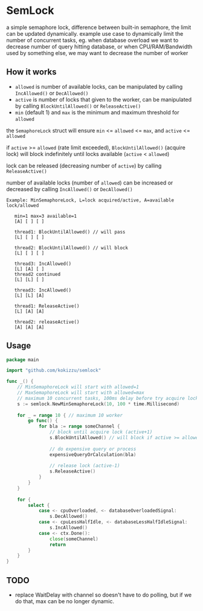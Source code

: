 
# SemLock

a simple semaphore lock, difference between built-in semaphore, the limit can be updated dynamically.
example use case to dynamically limit the number of concurrent tasks, 
eg. when database overload we want to decrease number of query hitting database, 
  or when CPU/RAM/Bandwidth used by something else, we may want to decrease the number of worker

## How it works

- `allowed` is number of available locks, can be manipulated by calling `IncAllowed()` or `DecAllowed()`
- `active` is number of locks that given to the worker, can be manipulated by calling `BlockUntilAllowed()` or `ReleaseActive()`
- `min` (default 1) and `max` is the minimum and maximum threshold for `allowed`

the `SemaphoreLock` struct will ensure `min` <= `allowed` <= `max`, and `active` <= `allowed`

if `active` >= `allowed` (rate limit exceeded), `BlockUntilAllowed()` (acquire lock) will block indefinitely until locks available (`active` < `allowed`)

lock can be released (decreasing number of `active`) by calling `ReleaseActive()`

number of available locks (number of `allowed`) can be increased or decreased by calling `IncAllowed()` or `DecAllowed()`

```
Example: MinSemaphoreLock, L=lock acquired/active, A=available lock/allowed

   min=1 max=3 available=1
   [A] [ ] [ ]

   thread1: BlockUntilAllowed() // will pass
   [L] [ ] [ ]

   thread2: BlockUntilAllowed() // will block
   [L] [ ] [ ]

   thread3: IncAllowed()
   [L] [A] [ ]
   thread2 continued
   [L] [L] [ ]

   thread3: IncAllowed()
   [L] [L] [A]

   thread1: ReleaseActive()
   [L] [A] [A]

   thread2: releaseActive()
   [A] [A] [A]
```

## Usage

```go
package main

import "github.com/kokizzu/semlock"

func _() {
    // MinSemaphoreLock will start with allowed=1
    // MaxSemaphoreLock will start with allowed=max
    // maximum 10 concurrent tasks, 100ms delay before try acquire lock again
    s := semlock.NewMinSemaphoreLock(10, 100 * time.Millisecond)
    
    for _ = range 10 { // maximum 10 worker
        go func() {
            for bla := range someChannel {
                // block until acquire lock (active+1)
                s.BlockUntilAllowed() // will block if active >= allowed
                
                // do expensive query or process
                expensiveQueryOrCalculation(bla)
                
                // release lock (active-1)
                s.ReleaseActive() 
            }
        }
    }
    
    for {
        select {
            case <- cpuOverloaded, <- databaseOverloadedSignal:
                s.DecAllowed()
            case <- cpuLessHalfIdle, <- databaseLessHalfIdleSignal:
                s.IncAllowed()
            case <- ctx.Done():
                close(someChannel)
                return
        }
    }
}
```

## TODO

- replace WaitDelay with channel so doesn't have to do polling, but if we do that, max can be no longer dynamic.
